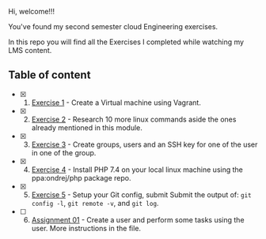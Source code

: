 Hi, welcome!!!

You've found my second semester cloud Engineering exercises.

In this repo you will find all the Exercises I completed while watching my LMS content.

## Table of content

- [x] 1. [Exercise 1](./Exercise-01/) - Create a Virtual machine using Vagrant.

- [x] 2. [Exercise 2](./Exercise-02/) - Research 10 more linux commands aside the ones already mentioned in this module.

- [x] 3. [Exercise 3](./Exercise-03/) - Create groups, users and an SSH key for one of the user in one of the group.
    
- [x] 4. [Exercise 4](./Exercise-04/) - Install PHP 7.4 on your local linux machine using the ppa:ondrej/php package repo.

- [x] 5. [Exercise 5](./Exercise-05/) - Setup your Git config, submit Submit the output of: `git config -l`, `git remote -v`, and `git log`.

- [ ] 6. [Assignment 01](./06-Assignment-01/) - Create a user and perform some tasks using the user. More instructions in the file.

